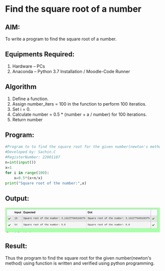 # Find the square root of a number

## AIM:
To write a program to find the square root of a number.

## Equipments Required:
1. Hardware – PCs
2. Anaconda – Python 3.7 Installation / Moodle-Code Runner

## Algorithm
1. Define a function.
2. Assign number_iters = 100 in the function to perform 100 iteratios.
3. Set i = 0.
4. Calculate  number = 0.5 * (number + a / number) for 100 iterations.
5. Return number

## Program:
```python
#Program to to find the square root for the given number(newton's method) using function.
#Developed by: Sachin.C
#RegisterNumber: 22001187
n=int(input())
x=1
for i in range(100):
    x=0.5*(x+n/x)
print("Square root of the number:",x)
```

## Output:
![output](/sqroot.png)

## Result:
Thus the program to find the square root for the given number(newton's method) using function is written and verified using python programming.

